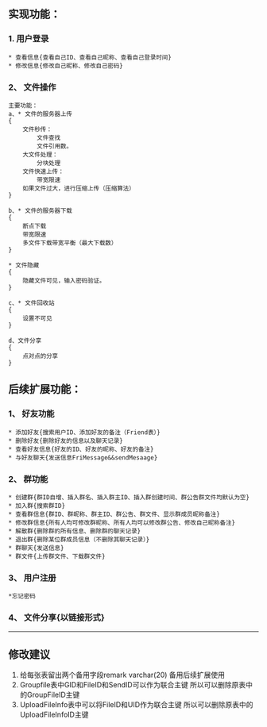 ## 实现功能：
### 1. 用户登录
    * 查看信息{查看自己ID、查看自己昵称、查看自己登录时间}
    * 修改信息{修改自己昵称、修改自己密码}

### 2、 文件操作
    主要功能：
    a、* 文件的服务器上传
    {
        文件秒传：
            文件查找
            文件引用数。
        大文件处理：
            分块处理
        文件快速上传：
            带宽限速
        如果文件过大，进行压缩上传（压缩算法）
    }

    b、* 文件的服务器下载
    {
        断点下载
        带宽限速
        多文件下载带宽平衡（最大下载数）
    }

    * 文件隐藏
    {
        隐藏文件可见，输入密码验证。
    }

    c、* 文件回收站
    {
        设置不可见
    }

    d、文件分享
    {
        点对点的分享
    }

## 后续扩展功能：
### 1、 好友功能
    * 添加好友{搜索用户ID、添加好友的备注（Friend表）}
    * 删除好友{删除好友的信息以及聊天记录}
    * 查看好友信息{好友的ID、好友的昵称、好友的备注}
    * 与好友聊天{发送信息FriMessage&&sendMesaage}
### 2、 群功能
    * 创建群{群ID自增、插入群名、插入群主ID、插入群创建时间、群公告群文件均默认为空}
    * 加入群{搜索群ID}
    * 查看群信息{群ID、群昵称、群主ID、群公告、群文件、显示群成员昵称备注}
    * 修改群信息{所有人均可修改群昵称、所有人均可以修改群公告、修改自己昵称备注}
    * 解散群{删除群的所有信息、删除群的聊天记录}
    * 退出群{删除某位群成员信息（不删除其聊天记录）}
    * 群聊天{发送信息}
    * 群文件{上传群文件、下载群文件}


### 3、 用户注册
    *忘记密码
### 4、 文件分享{以链接形式}


------------------
## 修改建议
1. 给每张表留出两个备用字段remark varchar(20) 备用后续扩展使用
2. Groupfile表中GID和FileID和SendID可以作为联合主键 所以可以删除原表中的GroupFileID主键
3. UploadFileInfo表中可以将FileID和UID作为联合主键 所以可以删除原表中的UploadFileInfoID主键
